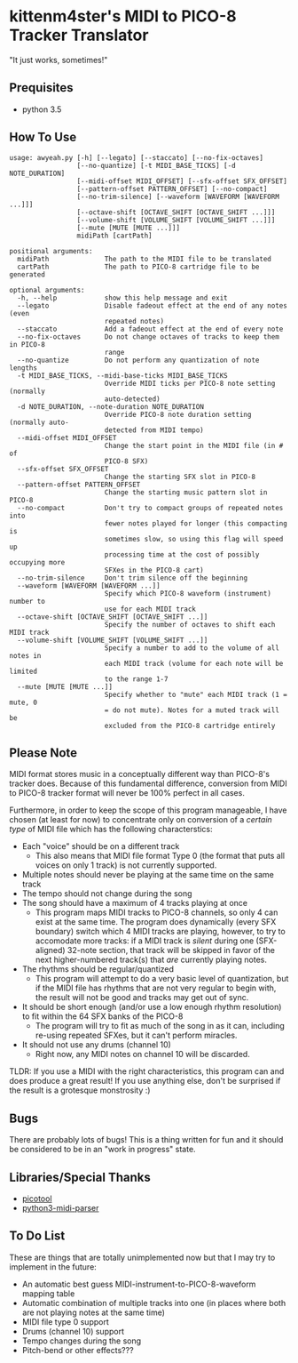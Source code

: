 # kittenm4ster's MIDI to PICO-8 Tracker Translator
"It just works, sometimes!"

## Prequisites
* python 3.5

## How To Use
    usage: awyeah.py [-h] [--legato] [--staccato] [--no-fix-octaves]
                     [--no-quantize] [-t MIDI_BASE_TICKS] [-d NOTE_DURATION]
                     [--midi-offset MIDI_OFFSET] [--sfx-offset SFX_OFFSET]
                     [--pattern-offset PATTERN_OFFSET] [--no-compact]
                     [--no-trim-silence] [--waveform [WAVEFORM [WAVEFORM ...]]]
                     [--octave-shift [OCTAVE_SHIFT [OCTAVE_SHIFT ...]]]
                     [--volume-shift [VOLUME_SHIFT [VOLUME_SHIFT ...]]]
                     [--mute [MUTE [MUTE ...]]]
                     midiPath [cartPath]

    positional arguments:
      midiPath              The path to the MIDI file to be translated
      cartPath              The path to PICO-8 cartridge file to be generated

    optional arguments:
      -h, --help            show this help message and exit
      --legato              Disable fadeout effect at the end of any notes (even
                            repeated notes)
      --staccato            Add a fadeout effect at the end of every note
      --no-fix-octaves      Do not change octaves of tracks to keep them in PICO-8
                            range
      --no-quantize         Do not perform any quantization of note lengths
      -t MIDI_BASE_TICKS, --midi-base-ticks MIDI_BASE_TICKS
                            Override MIDI ticks per PICO-8 note setting (normally
                            auto-detected)
      -d NOTE_DURATION, --note-duration NOTE_DURATION
                            Override PICO-8 note duration setting (normally auto-
                            detected from MIDI tempo)
      --midi-offset MIDI_OFFSET
                            Change the start point in the MIDI file (in # of
                            PICO-8 SFX)
      --sfx-offset SFX_OFFSET
                            Change the starting SFX slot in PICO-8
      --pattern-offset PATTERN_OFFSET
                            Change the starting music pattern slot in PICO-8
      --no-compact          Don't try to compact groups of repeated notes into
                            fewer notes played for longer (this compacting is
                            sometimes slow, so using this flag will speed up
                            processing time at the cost of possibly occupying more
                            SFXes in the PICO-8 cart)
      --no-trim-silence     Don't trim silence off the beginning
      --waveform [WAVEFORM [WAVEFORM ...]]
                            Specify which PICO-8 waveform (instrument) number to
                            use for each MIDI track
      --octave-shift [OCTAVE_SHIFT [OCTAVE_SHIFT ...]]
                            Specify the number of octaves to shift each MIDI track
      --volume-shift [VOLUME_SHIFT [VOLUME_SHIFT ...]]
                            Specify a number to add to the volume of all notes in
                            each MIDI track (volume for each note will be limited
                            to the range 1-7
      --mute [MUTE [MUTE ...]]
                            Specify whether to "mute" each MIDI track (1 = mute, 0
                            = do not mute). Notes for a muted track will be
                            excluded from the PICO-8 cartridge entirely


## Please Note
MIDI format stores music in a conceptually different way than PICO-8's tracker
does.  Because of this fundamental difference, conversion from MIDI to PICO-8
tracker format will never be 100% perfect in all cases.

Furthermore, in order to keep the scope of this program manageable, I have
chosen (at least for now) to concentrate only on conversion of a *certain type*
of MIDI file which has the following characterstics:

* Each "voice" should be on a different track
  * This also means that MIDI file format Type 0 (the format that puts all
    voices on only 1 track) is not currently supported.
* Multiple notes should never be playing at the same time on the same track
* The tempo should not change during the song
* The song should have a maximum of 4 tracks playing at once
  * This program maps MIDI tracks to PICO-8 channels, so only 4 can exist at
    the same time.  The program does dynamically (every SFX boundary) switch
    which 4 MIDI tracks are playing, however, to try to accomodate more tracks:
    if a MIDI track is *silent* during one (SFX-aligned) 32-note section, that
    track will be skipped in favor of the next higher-numbered track(s) that
    *are* currently playing notes.
* The rhythms should be regular/quantized
  * This program will attempt to do a very basic level of quantization, but if
    the MIDI file has rhythms that are not very regular to begin with, the
    result will not be good and tracks may get out of sync.
* It should be short enough (and/or use a low enough rhythm resolution) to fit
  within the 64 SFX banks of the PICO-8
  * The program will try to fit as much of the song in as it can, including
    re-using repeated SFXes, but it can't perform miracles.
* It should not use any drums (channel 10)
  * Right now, any MIDI notes on channel 10 will be discarded.

TLDR:
If you use a MIDI with the right characteristics, this program can and does
produce a great result!  If you use anything else, don't be surprised if the
result is a grotesque monstrosity :)

## Bugs
There are probably lots of bugs!  This is a thing written for fun and it should
be considered to be in an "work in progress" state.

## Libraries/Special Thanks
* [picotool](https://github.com/dansanderson/picotool)
* [python3-midi-parser](https://github.com/akionux/python3-midi-parser)

## To Do List
These are things that are totally unimplemented now but that I may try to
implement in the future:
* An automatic best guess MIDI-instrument-to-PICO-8-waveform mapping table
* Automatic combination of multiple tracks into one (in places where both are
  not playing notes at the same time)
* MIDI file type 0 support
* Drums (channel 10) support
* Tempo changes during the song
* Pitch-bend or other effects???
